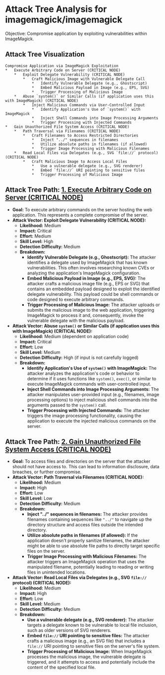 # Attack Tree Analysis for imagemagick/imagemagick

Objective: Compromise application by exploiting vulnerabilities within ImageMagick.

## Attack Tree Visualization

```
Compromise Application via ImageMagick Exploitation
*   Execute Arbitrary Code on Server (CRITICAL NODE)
    *   Exploit Delegate Vulnerability (CRITICAL NODE)
        *   Craft Malicious Image with Vulnerable Delegate Call
            *   Identify Vulnerable Delegate (e.g., Ghostscript)
            *   Embed Malicious Payload in Image (e.g., EPS, SVG)
            *   Trigger Processing of Malicious Image
    *   Abuse `system()` or Similar Calls (if application uses this with ImageMagick) (CRITICAL NODE)
        *   Inject Malicious Commands via User-Controlled Input
            *   Identify Application's Use of `system()` with ImageMagick
            *   Inject Shell Commands into Image Processing Arguments
            *   Trigger Processing with Injected Commands
*   Gain Unauthorized File System Access (CRITICAL NODE)
    *   Path Traversal via Filenames (CRITICAL NODE)
        *   Craft Filenames to Access Restricted Directories
            *   Inject "../" sequences in filenames
            *   Utilize absolute paths in filenames (if allowed)
            *   Trigger Image Processing with Malicious Filenames
    *   Read Local Files via Delegates (e.g., SVG `file://` protocol) (CRITICAL NODE)
        *   Craft Malicious Image to Access Local Files
            *   Use a vulnerable delegate (e.g., SVG renderer)
            *   Embed `file://` URI pointing to sensitive files
            *   Trigger Processing of Malicious Image
```


## Attack Tree Path: [1. Execute Arbitrary Code on Server (CRITICAL NODE)](./attack_tree_paths/1._execute_arbitrary_code_on_server_(critical_node).md)

*   **Goal:** To execute arbitrary commands on the server hosting the web application. This represents a complete compromise of the server.
*   **Attack Vector: Exploit Delegate Vulnerability (CRITICAL NODE):**
    *   **Likelihood:** Medium
    *   **Impact:** Critical
    *   **Effort:** Medium
    *   **Skill Level:** High
    *   **Detection Difficulty:** Medium
    *   **Breakdown:**
        *   **Identify Vulnerable Delegate (e.g., Ghostscript):** The attacker identifies a delegate used by ImageMagick that has known vulnerabilities. This often involves researching known CVEs or analyzing the application's ImageMagick configuration.
        *   **Embed Malicious Payload in Image (e.g., EPS, SVG):** The attacker crafts a malicious image file (e.g., EPS or SVG) that contains an embedded payload designed to exploit the identified delegate vulnerability. This payload could be shell commands or code designed to execute arbitrary commands.
        *   **Trigger Processing of Malicious Image:** The attacker uploads or submits the malicious image to the web application, triggering ImageMagick to process it and, consequently, invoke the vulnerable delegate with the malicious payload.
*   **Attack Vector: Abuse `system()` or Similar Calls (if application uses this with ImageMagick) (CRITICAL NODE):**
    *   **Likelihood:** Medium (dependent on application code)
    *   **Impact:** Critical
    *   **Effort:** Low
    *   **Skill Level:** Medium
    *   **Detection Difficulty:** High (if input is not carefully logged)
    *   **Breakdown:**
        *   **Identify Application's Use of `system()` with ImageMagick:** The attacker analyzes the application's code or behavior to determine if it uses functions like `system()`, `exec()`, or similar to execute ImageMagick commands with user-controlled input.
        *   **Inject Shell Commands into Image Processing Arguments:** The attacker manipulates user-provided input (e.g., filenames, image processing options) to inject malicious shell commands into the arguments passed to the `system()` call.
        *   **Trigger Processing with Injected Commands:** The attacker triggers the image processing functionality, causing the application to execute the injected malicious commands on the server.

## Attack Tree Path: [2. Gain Unauthorized File System Access (CRITICAL NODE)](./attack_tree_paths/2._gain_unauthorized_file_system_access_(critical_node).md)

*   **Goal:** To access files and directories on the server that the attacker should not have access to. This can lead to information disclosure, data breaches, or further compromise.
*   **Attack Vector: Path Traversal via Filenames (CRITICAL NODE):**
    *   **Likelihood:** Medium
    *   **Impact:** High
    *   **Effort:** Low
    *   **Skill Level:** Low
    *   **Detection Difficulty:** Medium
    *   **Breakdown:**
        *   **Inject "../" sequences in filenames:** The attacker provides filenames containing sequences like `"../"` to navigate up the directory structure and access files outside the intended directory.
        *   **Utilize absolute paths in filenames (if allowed):** If the application doesn't properly sanitize filenames, the attacker might be able to use absolute file paths to directly target specific files on the server.
        *   **Trigger Image Processing with Malicious Filenames:** The attacker triggers an ImageMagick operation that uses the manipulated filename, potentially leading to reading or writing files in unintended locations.
*   **Attack Vector: Read Local Files via Delegates (e.g., SVG `file://` protocol) (CRITICAL NODE):**
    *   **Likelihood:** Medium
    *   **Impact:** High
    *   **Effort:** Low
    *   **Skill Level:** Medium
    *   **Detection Difficulty:** Medium
    *   **Breakdown:**
        *   **Use a vulnerable delegate (e.g., SVG renderer):** The attacker targets a delegate known to be vulnerable to local file inclusion, such as older versions of SVG renderers.
        *   **Embed `file://` URI pointing to sensitive files:** The attacker crafts a malicious image (e.g., an SVG file) that includes a `file://` URI pointing to sensitive files on the server's file system.
        *   **Trigger Processing of Malicious Image:** When ImageMagick processes the malicious image, the vulnerable delegate is triggered, and it attempts to access and potentially include the content of the specified local file.

